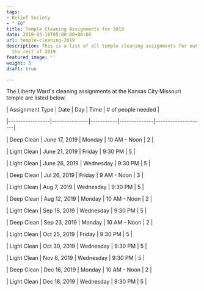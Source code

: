 ```yaml
---
tags:
- Relief Society
- " EQ"
title: Temple Cleaning Assignments for 2019
date: 2019-05-18T05:00:00+00:00
url: temple-cleaning-2019
description: This is a list of all temple cleaning assignments for our ward through
  the rest of 2019
featured_image: ''
weight: 3
draft: true

---
```

The Liberty Ward's cleaning assignments at the Kansas City Missouri temple are listed below.

| Assignment Type | Date          | Day       | Time         | # of people needed |

|-----------------|---------------|-----------|--------------|--------------------|

| Deep Clean      | June 17, 2019 | Monday    | 10 AM - Noon | 2                  |

| Light Clean     | June 21, 2019 | Friday    | 9:30 PM      | 5                  |

| Light Clean     | June 26, 2019 | Wednesday | 9:30 PM      | 5                  |

| Deep Clean      | Jul 26, 2019  | Friday    | 9 AM - Noon  | 3                  |

| Light Clean     | Aug 7, 2019   | Wednesday | 9:30 PM      | 5                  |

| Deep Clean      | Aug 12, 2019  | Monday    | 10 AM - Noon | 2                  |

| Light Clean     | Sep 18, 2019  | Wednesday | 9:30 PM      | 5                  |

| Deep Clean      | Sep 23, 2019  | Monday    | 10 AM - Noon | 2                  |

| Light Clean     | Oct 25, 2019  | Friday    | 9:30 PM      | 5                  |

| Light Clean     | Oct 30, 2019  | Wednesday | 9:30 PM      | 5                  |

| Light Clean     | Nov 6, 2019   | Wednesday | 9:30 PM      | 5                  |

| Deep Clean      | Dec 16, 2019  | Monday    | 10 AM - Noon | 2                  |

| Light Clean     | Dec 18, 2019  | Wednesday | 9:30 PM      | 5                  |